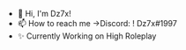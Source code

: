 - 👋 Hi, I'm Dz7x!
- 📫 How to reach me ->Discord: ! Dz7x#1997
- ✨ Currently Working on High Roleplay
